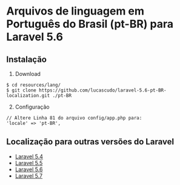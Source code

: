 # Arquivos de linguagem em Português do Brasil (pt-BR) para Laravel 5.6

## Instalação
1. Download
  ```
  $ cd resources/lang/
  $ git clone https://github.com/lucascudo/laravel-5.6-pt-BR-localization.git ./pt-BR
  ```
2. Configuração
  ```
  // Altere Linha 81 do arquivo config/app.php para:
  'locale' => 'pt-BR',
  ```
  
## Localização para outras versões do Laravel
  
* [Laravel 5.4](https://github.com/Leomhl/laravel-5.4-pt-br-localization)
* [Laravel 5.5](https://github.com/enniosousa/laravel-5.5-pt-BR-localization)
* [Laravel 5.6](https://github.com/lucascudo/laravel-5.6-pt-BR-localization)
* [Laravel 5.7](https://github.com/lucascudo/laravel-5.7-pt-BR-localization)
